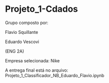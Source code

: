 # Projeto_1-Cdados

Grupo composto por:

Flavio Squillante

Eduardo Vescovi

(ENG 2A)

Empresa selecionada: Nike

A entrega final está no arquivo: Projeto_1_Classificador_NB_Eduardo_Flavio.ipynb
